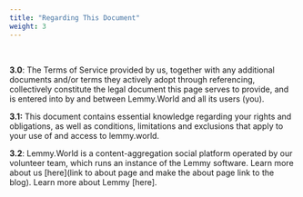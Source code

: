 ```yaml
---
title: "Regarding This Document"
weight: 3
---
```


​
<!-- *This section contains important information about the document itself and lemmy.world.* -->

**3\.0**: The Terms of Service provided by us, together with any additional documents and/or terms they actively adopt through referencing, collectively constitute the legal document this page serves to provide, and is entered into by and between Lemmy.World and all its users (you).

**3\.1:** This document contains essential knowledge regarding your rights and obligations, as well as conditions, limitations and exclusions that apply to your use of and access to lemmy.world.

**3\.2**: Lemmy.World is a content-aggregation social platform operated by our volunteer team, which runs an instance of the Lemmy software. Learn more about us \[here\](link to about page and make the about page link to the blog). Learn more about Lemmy \[here\].
